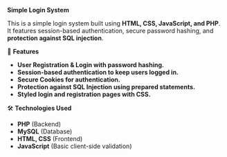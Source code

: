 **Simple Login System**

This is a simple login system built using **HTML, CSS, JavaScript, and PHP**.  
It features session-based authentication, secure password hashing, and **protection against SQL injection**.

🚀 **Features**
- **User Registration & Login with password hashing.**
- **Session-based authentication to keep users logged in.**
- **Secure Cookies for authentication.**
- **Protection against SQL Injection using prepared statements.**
- **Styled login and registration pages with CSS.**

🛠 **Technologies Used**
- **PHP** (Backend)
- **MySQL** (Database)
- **HTML, CSS** (Frontend)
- **JavaScript** (Basic client-side validation)


